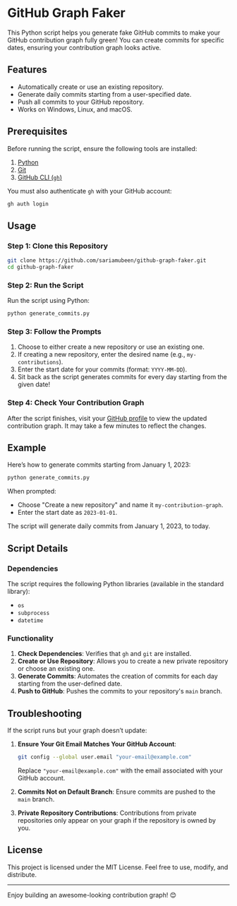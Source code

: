 
# GitHub Graph Faker

This Python script helps you generate fake GitHub commits to make your GitHub contribution graph fully green! You can create commits for specific dates, ensuring your contribution graph looks active.

## Features
- Automatically create or use an existing repository.
- Generate daily commits starting from a user-specified date.
- Push all commits to your GitHub repository.
- Works on Windows, Linux, and macOS.

## Prerequisites
Before running the script, ensure the following tools are installed:
1. [Python](https://www.python.org/downloads/)
2. [Git](https://git-scm.com/downloads)
3. [GitHub CLI (`gh`)](https://cli.github.com/)

You must also authenticate `gh` with your GitHub account:
```bash
gh auth login
```

## Usage

### Step 1: Clone this Repository
```bash
git clone https://github.com/sariamubeen/github-graph-faker.git
cd github-graph-faker
```

### Step 2: Run the Script
Run the script using Python:
```bash
python generate_commits.py
```

### Step 3: Follow the Prompts
1. Choose to either create a new repository or use an existing one.
2. If creating a new repository, enter the desired name (e.g., `my-contributions`).
3. Enter the start date for your commits (format: `YYYY-MM-DD`).
4. Sit back as the script generates commits for every day starting from the given date!

### Step 4: Check Your Contribution Graph
After the script finishes, visit your [GitHub profile](https://github.com/) to view the updated contribution graph. It may take a few minutes to reflect the changes.

## Example
Here’s how to generate commits starting from January 1, 2023:
```bash
python generate_commits.py
```
When prompted:
- Choose "Create a new repository" and name it `my-contribution-graph`.
- Enter the start date as `2023-01-01`.

The script will generate daily commits from January 1, 2023, to today.

## Script Details

### Dependencies
The script requires the following Python libraries (available in the standard library):
- `os`
- `subprocess`
- `datetime`

### Functionality
1. **Check Dependencies**:
   Verifies that `gh` and `git` are installed.
2. **Create or Use Repository**:
   Allows you to create a new private repository or choose an existing one.
3. **Generate Commits**:
   Automates the creation of commits for each day starting from the user-defined date.
4. **Push to GitHub**:
   Pushes the commits to your repository's `main` branch.

## Troubleshooting
If the script runs but your graph doesn’t update:
1. **Ensure Your Git Email Matches Your GitHub Account**:
   ```bash
   git config --global user.email "your-email@example.com"
   ```
   Replace `"your-email@example.com"` with the email associated with your GitHub account.

2. **Commits Not on Default Branch**:
   Ensure commits are pushed to the `main` branch.

3. **Private Repository Contributions**:
   Contributions from private repositories only appear on your graph if the repository is owned by you.

## License
This project is licensed under the MIT License. Feel free to use, modify, and distribute.

---

Enjoy building an awesome-looking contribution graph! 😊
```
